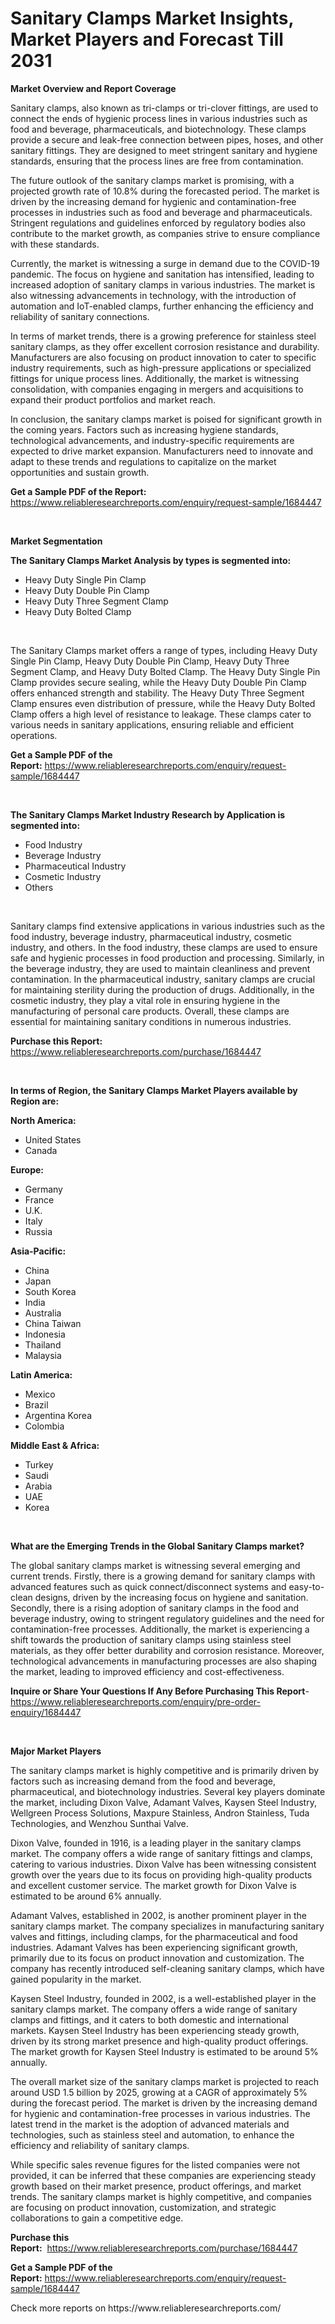 <p><h1>Sanitary Clamps Market Insights, Market Players and Forecast Till 2031</h1></p><p><strong>Market Overview and Report Coverage</strong></p>
<p><p>Sanitary clamps, also known as tri-clamps or tri-clover fittings, are used to connect the ends of hygienic process lines in various industries such as food and beverage, pharmaceuticals, and biotechnology. These clamps provide a secure and leak-free connection between pipes, hoses, and other sanitary fittings. They are designed to meet stringent sanitary and hygiene standards, ensuring that the process lines are free from contamination.</p><p>The future outlook of the sanitary clamps market is promising, with a projected growth rate of 10.8% during the forecasted period. The market is driven by the increasing demand for hygienic and contamination-free processes in industries such as food and beverage and pharmaceuticals. Stringent regulations and guidelines enforced by regulatory bodies also contribute to the market growth, as companies strive to ensure compliance with these standards.</p><p>Currently, the market is witnessing a surge in demand due to the COVID-19 pandemic. The focus on hygiene and sanitation has intensified, leading to increased adoption of sanitary clamps in various industries. The market is also witnessing advancements in technology, with the introduction of automation and IoT-enabled clamps, further enhancing the efficiency and reliability of sanitary connections.</p><p>In terms of market trends, there is a growing preference for stainless steel sanitary clamps, as they offer excellent corrosion resistance and durability. Manufacturers are also focusing on product innovation to cater to specific industry requirements, such as high-pressure applications or specialized fittings for unique process lines. Additionally, the market is witnessing consolidation, with companies engaging in mergers and acquisitions to expand their product portfolios and market reach.</p><p>In conclusion, the sanitary clamps market is poised for significant growth in the coming years. Factors such as increasing hygiene standards, technological advancements, and industry-specific requirements are expected to drive market expansion. Manufacturers need to innovate and adapt to these trends and regulations to capitalize on the market opportunities and sustain growth.</p></p>
<p><strong>Get a Sample PDF of the Report:</strong> <a href="https://www.reliableresearchreports.com/enquiry/request-sample/1684447">https://www.reliableresearchreports.com/enquiry/request-sample/1684447</a></p>
<p>&nbsp;</p>
<p><strong>Market Segmentation</strong></p>
<p><strong>The Sanitary Clamps Market Analysis by types is segmented into:</strong></p>
<p><ul><li>Heavy Duty Single Pin Clamp</li><li>Heavy Duty Double Pin Clamp</li><li>Heavy Duty Three Segment Clamp</li><li>Heavy Duty Bolted Clamp</li></ul></p>
<p>&nbsp;</p>
<p><p>The Sanitary Clamps market offers a range of types, including Heavy Duty Single Pin Clamp, Heavy Duty Double Pin Clamp, Heavy Duty Three Segment Clamp, and Heavy Duty Bolted Clamp. The Heavy Duty Single Pin Clamp provides secure sealing, while the Heavy Duty Double Pin Clamp offers enhanced strength and stability. The Heavy Duty Three Segment Clamp ensures even distribution of pressure, while the Heavy Duty Bolted Clamp offers a high level of resistance to leakage. These clamps cater to various needs in sanitary applications, ensuring reliable and efficient operations.</p></p>
<p><strong>Get a Sample PDF of the Report:</strong>&nbsp;<a href="https://www.reliableresearchreports.com/enquiry/request-sample/1684447">https://www.reliableresearchreports.com/enquiry/request-sample/1684447</a></p>
<p>&nbsp;</p>
<p><strong>The Sanitary Clamps Market Industry Research by Application is segmented into:</strong></p>
<p><ul><li>Food Industry</li><li>Beverage Industry</li><li>Pharmaceutical Industry</li><li>Cosmetic Industry</li><li>Others</li></ul></p>
<p>&nbsp;</p>
<p><p>Sanitary clamps find extensive applications in various industries such as the food industry, beverage industry, pharmaceutical industry, cosmetic industry, and others. In the food industry, these clamps are used to ensure safe and hygienic processes in food production and processing. Similarly, in the beverage industry, they are used to maintain cleanliness and prevent contamination. In the pharmaceutical industry, sanitary clamps are crucial for maintaining sterility during the production of drugs. Additionally, in the cosmetic industry, they play a vital role in ensuring hygiene in the manufacturing of personal care products. Overall, these clamps are essential for maintaining sanitary conditions in numerous industries.</p></p>
<p><strong>Purchase this Report:</strong>&nbsp; <a href="https://www.reliableresearchreports.com/purchase/1684447">https://www.reliableresearchreports.com/purchase/1684447</a></p>
<p>&nbsp;</p>
<p><strong>In terms of Region, the Sanitary Clamps Market Players available by Region are:</strong></p>
<p>
    <p> <strong> North America: </strong>
        <ul>
            <li>United States</li>
            <li>Canada</li>
        </ul>
        </p> 
    <p> <strong> Europe: </strong>
        <ul>
            <li>Germany</li>
            <li>France</li>
            <li>U.K.</li>
            <li>Italy</li>
            <li>Russia</li>
        </ul>
        </p> 
    <p> <strong> Asia-Pacific: </strong>
        <ul>
            <li>China</li>
            <li>Japan</li>
            <li>South Korea</li>
            <li>India</li>
            <li>Australia</li>
            <li>China Taiwan</li>
            <li>Indonesia</li>
            <li>Thailand</li>
            <li>Malaysia</li>
        </ul>
        </p> 
    <p> <strong> Latin America: </strong>
        <ul>
            <li>Mexico</li>
            <li>Brazil</li>
            <li>Argentina Korea</li>
            <li>Colombia</li>
        </ul>
        </p> 
    <p> <strong> Middle East & Africa: </strong>
        <ul>
            <li>Turkey</li>
            <li>Saudi</li>
            <li>Arabia</li>
            <li>UAE</li>
            <li>Korea</li>
        </ul>
    </p>
    </p>
<p>&nbsp;</p>
<p><strong>What are the Emerging Trends in the Global Sanitary Clamps market?</strong></p>
<p><p>The global sanitary clamps market is witnessing several emerging and current trends. Firstly, there is a growing demand for sanitary clamps with advanced features such as quick connect/disconnect systems and easy-to-clean designs, driven by the increasing focus on hygiene and sanitation. Secondly, there is a rising adoption of sanitary clamps in the food and beverage industry, owing to stringent regulatory guidelines and the need for contamination-free processes. Additionally, the market is experiencing a shift towards the production of sanitary clamps using stainless steel materials, as they offer better durability and corrosion resistance. Moreover, technological advancements in manufacturing processes are also shaping the market, leading to improved efficiency and cost-effectiveness.</p></p>
<p><strong>Inquire or Share Your Questions If Any Before Purchasing This Report</strong>- <a href="https://www.reliableresearchreports.com/enquiry/pre-order-enquiry/1684447">https://www.reliableresearchreports.com/enquiry/pre-order-enquiry/1684447</a></p>
<p>&nbsp;</p>
<p><strong>Major Market Players</strong></p>
<p><p>The sanitary clamps market is highly competitive and is primarily driven by factors such as increasing demand from the food and beverage, pharmaceutical, and biotechnology industries. Several key players dominate the market, including Dixon Valve, Adamant Valves, Kaysen Steel Industry, Wellgreen Process Solutions, Maxpure Stainless, Andron Stainless, Tuda Technologies, and Wenzhou Sunthai Valve.</p><p>Dixon Valve, founded in 1916, is a leading player in the sanitary clamps market. The company offers a wide range of sanitary fittings and clamps, catering to various industries. Dixon Valve has been witnessing consistent growth over the years due to its focus on providing high-quality products and excellent customer service. The market growth for Dixon Valve is estimated to be around 6% annually.</p><p>Adamant Valves, established in 2002, is another prominent player in the sanitary clamps market. The company specializes in manufacturing sanitary valves and fittings, including clamps, for the pharmaceutical and food industries. Adamant Valves has been experiencing significant growth, primarily due to its focus on product innovation and customization. The company has recently introduced self-cleaning sanitary clamps, which have gained popularity in the market.</p><p>Kaysen Steel Industry, founded in 2002, is a well-established player in the sanitary clamps market. The company offers a wide range of sanitary clamps and fittings, and it caters to both domestic and international markets. Kaysen Steel Industry has been experiencing steady growth, driven by its strong market presence and high-quality product offerings. The market growth for Kaysen Steel Industry is estimated to be around 5% annually.</p><p>The overall market size of the sanitary clamps market is projected to reach around USD 1.5 billion by 2025, growing at a CAGR of approximately 5% during the forecast period. The market is driven by the increasing demand for hygienic and contamination-free processes in various industries. The latest trend in the market is the adoption of advanced materials and technologies, such as stainless steel and automation, to enhance the efficiency and reliability of sanitary clamps.</p><p>While specific sales revenue figures for the listed companies were not provided, it can be inferred that these companies are experiencing steady growth based on their market presence, product offerings, and market trends. The sanitary clamps market is highly competitive, and companies are focusing on product innovation, customization, and strategic collaborations to gain a competitive edge.</p></p>
<p><strong>Purchase this Report:</strong>&nbsp;&nbsp;<a href="https://www.reliableresearchreports.com/purchase/1684447">https://www.reliableresearchreports.com/purchase/1684447</a></p>
<p></p>
<p><strong>Get a Sample PDF of the Report:</strong>&nbsp;<a href="https://www.reliableresearchreports.com/enquiry/request-sample/1684447">https://www.reliableresearchreports.com/enquiry/request-sample/1684447</a></p>
<p>Check more reports on https://www.reliableresearchreports.com/</p>